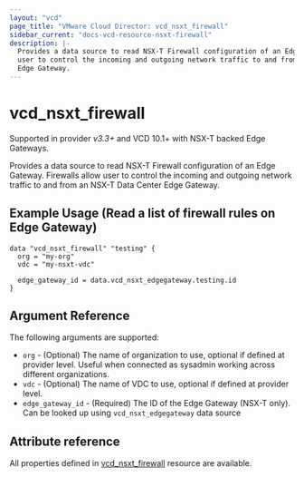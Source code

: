 ```yaml
---
layout: "vcd"
page_title: "VMware Cloud Director: vcd_nsxt_firewall"
sidebar_current: "docs-vcd-resource-nsxt-firewall"
description: |-
  Provides a data source to read NSX-T Firewall configuration of an Edge Gateway. Firewalls allow 
  user to control the incoming and outgoing network traffic to and from an NSX-T Data Center 
  Edge Gateway.
---
```


# vcd\_nsxt\_firewall

Supported in provider *v3.3+* and VCD 10.1+ with NSX-T backed Edge Gateways.

Provides a data source to read NSX-T Firewall configuration of an Edge Gateway. Firewalls allow 
user to control the incoming and outgoing network traffic to and from an NSX-T Data Center 
Edge Gateway.


## Example Usage (Read a list of firewall rules on Edge Gateway)
```hcl
data "vcd_nsxt_firewall" "testing" {
  org = "my-org"
  vdc = "my-nsxt-vdc"

  edge_gateway_id = data.vcd_nsxt_edgegateway.testing.id
}
```

## Argument Reference

The following arguments are supported:

* `org` - (Optional) The name of organization to use, optional if defined at provider level. Useful
  when connected as sysadmin working across different organizations.
* `vdc` - (Optional) The name of VDC to use, optional if defined at provider level.
* `edge_gateway_id` - (Required) The ID of the Edge Gateway (NSX-T only). Can be looked up using
  `vcd_nsxt_edgegateway` data source

## Attribute reference

All properties defined in [vcd_nsxt_firewall](/providers/vmware/vcd/latest/docs/resources/nsxt_firewall.html)
resource are available.
